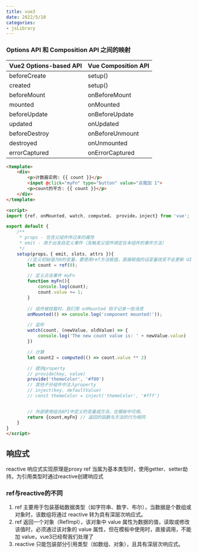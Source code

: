 ```yaml
---
title: vue3
date: 2022/5/10
categories:
- jsLibrary
---
```


### Options API 和 Composition API 之间的映射
Vue2 Options-based API | Vue Composition API
-----------------------|---------------------
beforeCreate | setup()
created | setup()
beforeMount | onBeforeMount
mounted | onMounted
beforeUpdate | onBeforeUpdate
updated | onUpdated
beforeDestroy | onBeforeUnmount
destroyed | onUnmounted
errorCaptured | onErrorCaptured

```html
<template>
    <div>
        <p>计数器实例: {{ count }}</p>
        <input @click="myFn" type="button" value="点我加 1">
        <p>count的平方: {{ count }}</p>
    </div>
</template>

<script>
import {ref, onMounted, watch, computed， provide，inject} from 'vue';

export default {
    /**
     * props - 包含父组件传过来的属性 
     * emit - 用于出发自定义事件（及触发父组件绑定在本组件的事件方法）
     */
    setup(props，{ emit, slots, attrs }){
        //定义初始值为0的变量，要使用ref方法赋值，直接赋值的话变量改变不会更新 UI
        let count = ref(0);

        // 定义点击事件 myFn
        function myFn(){
            console.log(count);
            count.value += 1;
        }
       
        // 组件被挂载时，我们用 onMounted 钩子记录一些消息
        onMounted(() => console.log('component mounted!'));

        // 监听
        watch(count, (newValue, oldValue) => {
            console.log('The new count value is: ' + newValue.value)
        })

        // 计算
        let count2 = computed(() => count.value ** 2)

        // 提供property
        // provide(key, value)
        provide('themeColor', '#f00')
        // 其他子孙组件中注入property 
        // inject(key, defaultValue)
        // const themeColor = inject('themeColor', '#fff')


        // 外部使用组合API中定义的变量或方法，在模板中可用。
        return {count,myFn} // 返回的函数与方法的行为相同
    }
}
</script>
```

## 响应式
reactive 响应式实现原理是proxy
ref 当属为基本类型时，使用getter、setter劫持。为引用类型时通过reactive创建响应式

### ref与reactive的不同
1. ref 主要用于包装基础数据类型（如字符串、数字、布尔），当数据是个数组或对象时，该数组将通过 reactive 转为具有深层次响应式。
2. ref 返回一个对象（RefImpl），该对象中 value 属性为数据的值，读取或修改该值时，必须通过该对象的 value 属性，但在模板中使用时，直接调用，不能加 value，vue3已经帮我们处理了
3. reactive 只能包装部分引用类型（如数组、对象），且具有深层次响应式。
